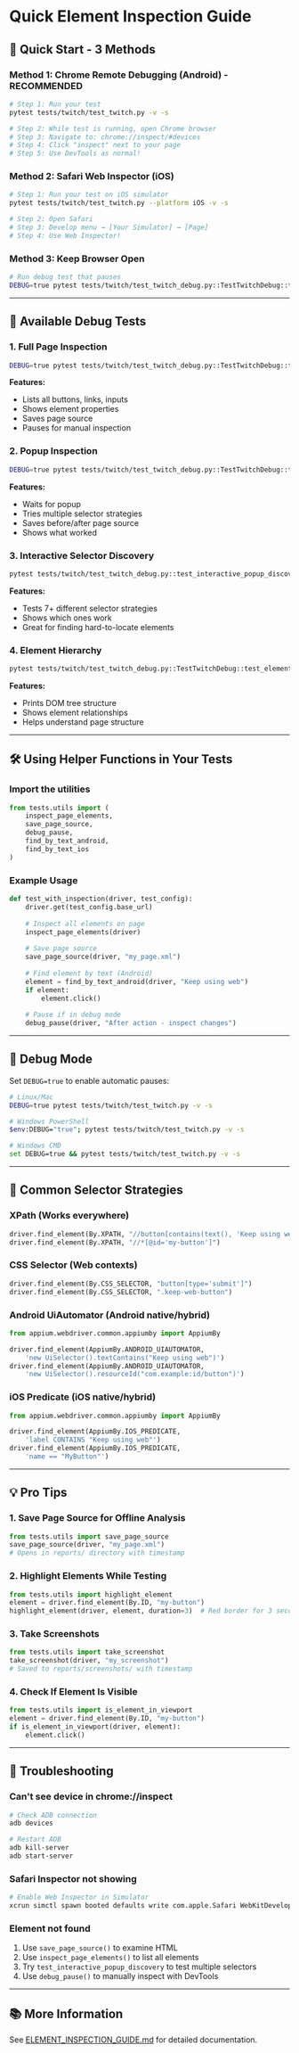 # Quick Element Inspection Guide

## 🚀 Quick Start - 3 Methods

### Method 1: Chrome Remote Debugging (Android) - RECOMMENDED

```bash
# Step 1: Run your test
pytest tests/twitch/test_twitch.py -v -s

# Step 2: While test is running, open Chrome browser
# Step 3: Navigate to: chrome://inspect/#devices
# Step 4: Click "inspect" next to your page
# Step 5: Use DevTools as normal!
```

### Method 2: Safari Web Inspector (iOS)

```bash
# Step 1: Run your test on iOS simulator
pytest tests/twitch/test_twitch.py --platform iOS -v -s

# Step 2: Open Safari
# Step 3: Develop menu → [Your Simulator] → [Page]
# Step 4: Use Web Inspector!
```

### Method 3: Keep Browser Open

```bash
# Run debug test that pauses
DEBUG=true pytest tests/twitch/test_twitch_debug.py::TestTwitchDebug::test_keep_browser_open -v -s
```

---

## 📱 Available Debug Tests

### 1. Full Page Inspection
```bash
DEBUG=true pytest tests/twitch/test_twitch_debug.py::TestTwitchDebug::test_inspect_twitch_page -v -s
```
**Features:**
- Lists all buttons, links, inputs
- Shows element properties
- Saves page source
- Pauses for manual inspection

### 2. Popup Inspection
```bash
DEBUG=true pytest tests/twitch/test_twitch_debug.py::TestTwitchDebug::test_inspect_popup -v -s
```
**Features:**
- Waits for popup
- Tries multiple selector strategies
- Saves before/after page source
- Shows what worked

### 3. Interactive Selector Discovery
```bash
pytest tests/twitch/test_twitch_debug.py::test_interactive_popup_discovery -v -s
```
**Features:**
- Tests 7+ different selector strategies
- Shows which ones work
- Great for finding hard-to-locate elements

### 4. Element Hierarchy
```bash
pytest tests/twitch/test_twitch_debug.py::TestTwitchDebug::test_element_hierarchy -v -s
```
**Features:**
- Prints DOM tree structure
- Shows element relationships
- Helps understand page structure

---

## 🛠️ Using Helper Functions in Your Tests

### Import the utilities
```python
from tests.utils import (
    inspect_page_elements,
    save_page_source,
    debug_pause,
    find_by_text_android,
    find_by_text_ios
)
```

### Example Usage

```python
def test_with_inspection(driver, test_config):
    driver.get(test_config.base_url)
    
    # Inspect all elements on page
    inspect_page_elements(driver)
    
    # Save page source
    save_page_source(driver, "my_page.xml")
    
    # Find element by text (Android)
    element = find_by_text_android(driver, "Keep using web")
    if element:
        element.click()
    
    # Pause if in debug mode
    debug_pause(driver, "After action - inspect changes")
```

---

## 🔧 Debug Mode

Set `DEBUG=true` to enable automatic pauses:

```bash
# Linux/Mac
DEBUG=true pytest tests/twitch/test_twitch.py -v -s

# Windows PowerShell
$env:DEBUG="true"; pytest tests/twitch/test_twitch.py -v -s

# Windows CMD
set DEBUG=true && pytest tests/twitch/test_twitch.py -v -s
```

---

## 📝 Common Selector Strategies

### XPath (Works everywhere)
```python
driver.find_element(By.XPATH, "//button[contains(text(), 'Keep using web')]")
driver.find_element(By.XPATH, "//*[@id='my-button']")
```

### CSS Selector (Web contexts)
```python
driver.find_element(By.CSS_SELECTOR, "button[type='submit']")
driver.find_element(By.CSS_SELECTOR, ".keep-web-button")
```

### Android UiAutomator (Android native/hybrid)
```python
from appium.webdriver.common.appiumby import AppiumBy

driver.find_element(AppiumBy.ANDROID_UIAUTOMATOR, 
    'new UiSelector().textContains("Keep using web")')
driver.find_element(AppiumBy.ANDROID_UIAUTOMATOR,
    'new UiSelector().resourceId("com.example:id/button")')
```

### iOS Predicate (iOS native/hybrid)
```python
from appium.webdriver.common.appiumby import AppiumBy

driver.find_element(AppiumBy.IOS_PREDICATE, 
    'label CONTAINS "Keep using web"')
driver.find_element(AppiumBy.IOS_PREDICATE,
    'name == "MyButton"')
```

---

## 💡 Pro Tips

### 1. Save Page Source for Offline Analysis
```python
from tests.utils import save_page_source
save_page_source(driver, "my_page.xml")
# Opens in reports/ directory with timestamp
```

### 2. Highlight Elements While Testing
```python
from tests.utils import highlight_element
element = driver.find_element(By.ID, "my-button")
highlight_element(driver, element, duration=3)  # Red border for 3 seconds
```

### 3. Take Screenshots
```python
from tests.utils import take_screenshot
take_screenshot(driver, "my_screenshot")
# Saved to reports/screenshots/ with timestamp
```

### 4. Check If Element Is Visible
```python
from tests.utils import is_element_in_viewport
element = driver.find_element(By.ID, "my-button")
if is_element_in_viewport(driver, element):
    element.click()
```

---

## 🐛 Troubleshooting

### Can't see device in chrome://inspect
```bash
# Check ADB connection
adb devices

# Restart ADB
adb kill-server
adb start-server
```

### Safari Inspector not showing
```bash
# Enable Web Inspector in Simulator
xcrun simctl spawn booted defaults write com.apple.Safari WebKitDeveloperExtrasEnabled -bool true
```

### Element not found
1. Use `save_page_source()` to examine HTML
2. Use `inspect_page_elements()` to list all elements
3. Try `test_interactive_popup_discovery` to test multiple selectors
4. Use `debug_pause()` to manually inspect with DevTools

---

## 📚 More Information

See [ELEMENT_INSPECTION_GUIDE.md](./ELEMENT_INSPECTION_GUIDE.md) for detailed documentation.
